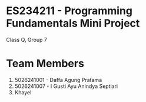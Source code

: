 # ES234211 - Programming Fundamentals Mini Project
Class Q, Group 7
# Team Members
1. 5026241001 - Daffa Agung Pratama
2. 5026241007 - I Gusti Ayu Anindya Septiari
3. Khayel
